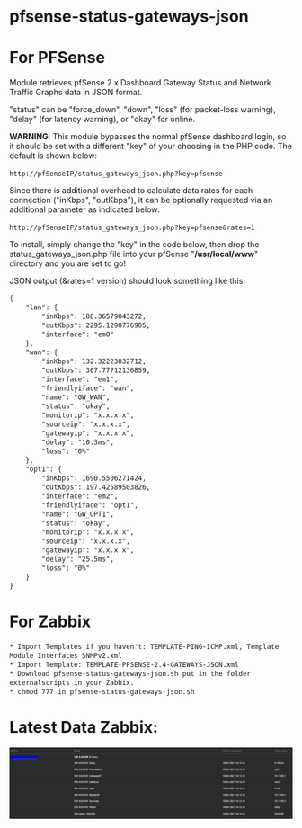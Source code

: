 # pfsense-status-gateways-json

# For PFSense

Module retrieves pfSense 2.x Dashboard Gateway Status and Network Traffic Graphs data in JSON format.

"status" can be "force_down", "down", "loss" (for packet-loss warning), "delay" (for latency
warning), or "okay" for online.

**WARNING**: This module bypasses the normal pfSense dashboard login, so it should be set with a different "key" of your choosing in the PHP code.  The default is shown below:

`
http://pfSenseIP/status_gateways_json.php?key=pfsense 
`

Since there is additional overhead to calculate data rates for
each connection ("inKbps", "outKbps"), it can be optionally
requested via an additional parameter as indicated below:

`
http://pfSenseIP/status_gateways_json.php?key=pfsense&rates=1 
`

To install, simply change the "key" in the code below, then drop
the status_gateways_json.php file into your pfSense "**/usr/local/www**"
directory and you are set to go! 

JSON output (&rates=1 version) should look something like this:

```
{
    "lan": {
        "inKbps": 188.36579043272,
        "outKbps": 2295.1290776905,
        "interface": "em0"
    },
    "wan": {
        "inKbps": 132.32223032712,
        "outKbps": 307.77712136859,
        "interface": "em1",
        "friendlyiface": "wan",
        "name": "GW_WAN",
        "status": "okay",
        "monitorip": "x.x.x.x",
        "sourceip": "x.x.x.x",
        "gatewayip": "x.x.x.x",
        "delay": "10.3ms",
        "loss": "0%"
    },
    "opt1": {
        "inKbps": 1690.5506271424,
        "outKbps": 197.42589503826,
        "interface": "em2",
        "friendlyiface": "opt1",
        "name": "GW_OPT1",
        "status": "okay",
        "monitorip": "x.x.x.x",
        "sourceip": "x.x.x.x",
        "gatewayip": "x.x.x.x",
        "delay": "25.5ms",
        "loss": "0%"
    }
}
```
# For Zabbix

```
* Import Templates if you haven't: TEMPLATE-PING-ICMP.xml, Template Module Interfaces SNMPv2.xml
* Import Template: TEMPLATE-PFSENSE-2.4-GATEWAYS-JSON.xml
* Download pfsense-status-gateways-json.sh put in the folder externalscripts in your Zabbix.
* chmod 777 in pfsense-status-gateways-json.sh

```
# Latest Data Zabbix:

![Dados_Recentes_Gateway.PNG](Dados_Recentes_Gateway.PNG)
